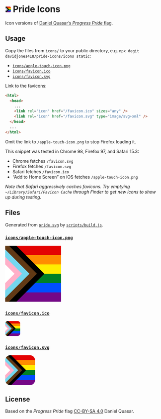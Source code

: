 # <img src="pride.svg" alt="" width="18" height="18" /> Pride Icons

Icon versions of [Daniel Quasar’s _Progress Pride_ flag](https://progress.gay).

## Usage

Copy the files from `icons/` to your public directory, e.g. `npx degit davidjones418/pride-icons/icons static`:

- [`icons/apple-touch-icon.png`](icons/apple-touch-icon.png)
- [`icons/favicon.ico`](icons/favicon.ico)
- [`icons/favicon.svg`](icons/favicon.svg)

Link to the favicons:

```html
<html>
  <head>
    ...
    <link rel="icon" href="/favicon.ico" sizes="any" />
    <link rel="icon" href="/favicon.svg" type="image/svg+xml" />
  </head>
  ...
</html>
```

Omit the link to `/apple-touch-icon.png` to stop Firefox loading it.

This snippet was tested in Chrome 98, Firefox 97, and Safari 15.3:

- Chrome fetches `/favicon.svg`
- Firefox fetches `/favicon.svg`
- Safari fetches `/favicon.ico`
- “Add to Home Screen” on iOS fetches `/apple-touch-icon.png`

_Note that Safari aggressively caches favicons. Try emptying `~/Library/Safari/Favicon Cache` through Finder to get new icons to show up during testing._

## Files

Generated from [`pride.svg`](pride.svg) by [`scripts/build.js`](scripts/build.js).

### [`icons/apple-touch-icon.png`](icons/apple-touch-icon.png)

[![icons/apple-touch-icon.png](icons/apple-touch-icon.png)](icons/apple-touch-icon.png)

### [`icons/favicon.ico`](icons/favicon.ico)

[![icons/favicon.ico](icons/favicon.ico)](icons/favicon.ico)

### [`icons/favicon.svg`](icons/favicon.svg)

[![icons/favicon.svg](icons/favicon.svg)](icons/favicon.svg)

## License

Based on the _Progress Pride_ flag [CC-BY-SA 4.0](https://creativecommons.org/licenses/by-nc-sa/4.0/) Daniel Quasar.
